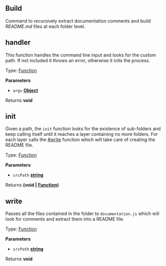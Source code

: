 <!-- Generated by documentation.js. Update this documentation by updating the source code. -->

## Build

Command to recursively extract documentation comments and build
_README.md_ files at each folder level.


## handler

This function handles the command line input and looks for the custom
path. If not included it throws an error, otherwise it inits the process.

Type: [Function](https://developer.mozilla.org/en-US/docs/Web/JavaScript/Reference/Statements/function)

**Parameters**

-   `argv` **[Object](https://developer.mozilla.org/en-US/docs/Web/JavaScript/Reference/Global_Objects/Object)** 

Returns **void** 

## init

Given a path, the `init` function looks for the existence of sub-folders
and keep calling itself until it reaches a layer containing no more folders.
For each layer calls the [#write](#write) function which will take care of creating the
README file.

Type: [Function](https://developer.mozilla.org/en-US/docs/Web/JavaScript/Reference/Statements/function)

**Parameters**

-   `srcPath` **[string](https://developer.mozilla.org/en-US/docs/Web/JavaScript/Reference/Global_Objects/String)** 

Returns **(void | [Function](https://developer.mozilla.org/en-US/docs/Web/JavaScript/Reference/Statements/function))** 

## write

Passes all the files contained in the folder to `documentation.js`
which will look for comments and extract them into a README file.

Type: [Function](https://developer.mozilla.org/en-US/docs/Web/JavaScript/Reference/Statements/function)

**Parameters**

-   `srcPath` **[string](https://developer.mozilla.org/en-US/docs/Web/JavaScript/Reference/Global_Objects/String)** 

Returns **void** 
